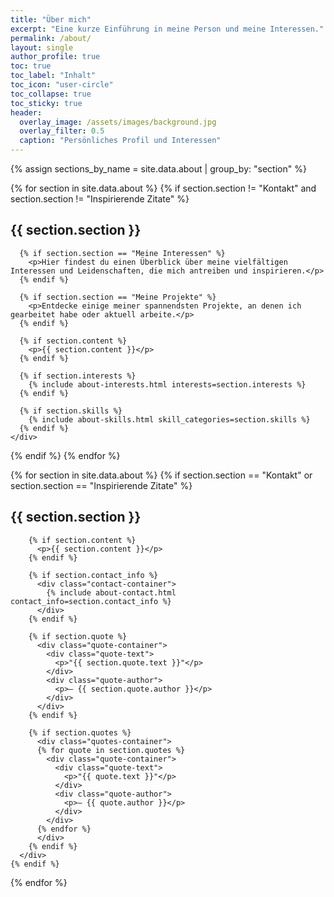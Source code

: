 ```yaml
---
title: "Über mich"
excerpt: "Eine kurze Einführung in meine Person und meine Interessen."
permalink: /about/
layout: single
author_profile: true
toc: true
toc_label: "Inhalt"
toc_icon: "user-circle"
toc_collapse: true
toc_sticky: true
header:
  overlay_image: /assets/images/background.jpg
  overlay_filter: 0.5
  caption: "Persönliches Profil und Interessen"
---
```


<div class="about-container">
{% assign sections_by_name = site.data.about | group_by: "section" %}

{% for section in site.data.about %}
  {% if section.section != "Kontakt" and section.section != "Inspirierende Zitate" %}
    <span id="{{ section.section | slugify }}" class="section-anchor"></span>
    <div class="about-section {% if section.section == 'Wer bin ich?' %}section-wer-bin-ich{% elsif section.section == 'Meine Interessen' %}section-meine-interessen{% elsif section.section == 'Meine Projekte' %}section-meine-projekte{% endif %}">
      <h2 id="{{ section.section | slugify }}-heading"><i class="fas fa-{{ section.icon }}"></i> {{ section.section }}</h2>
      
      {% if section.section == "Meine Interessen" %}
        <p>Hier findest du einen Überblick über meine vielfältigen Interessen und Leidenschaften, die mich antreiben und inspirieren.</p>
      {% endif %}
      
      {% if section.section == "Meine Projekte" %}
        <p>Entdecke einige meiner spannendsten Projekte, an denen ich gearbeitet habe oder aktuell arbeite.</p>
      {% endif %}
      
      {% if section.content %}
        <p>{{ section.content }}</p>
      {% endif %}
      
      {% if section.interests %}
        {% include about-interests.html interests=section.interests %}
      {% endif %}
      
      {% if section.skills %}
        {% include about-skills.html skill_categories=section.skills %}
      {% endif %}
    </div>
  {% endif %}
{% endfor %}

<!-- Kontakt und Zitate nebeneinander -->
<div class="contact-quotes-container">
  {% for section in site.data.about %}
    {% if section.section == "Kontakt" or section.section == "Inspirierende Zitate" %}
      <span id="{{ section.section | slugify }}" class="section-anchor"></span>
      <div class="about-section">
        <h2 id="{{ section.section | slugify }}-heading"><i class="fas fa-{{ section.icon }}"></i> {{ section.section }}</h2>
        
        {% if section.content %}
          <p>{{ section.content }}</p>
        {% endif %}
        
        {% if section.contact_info %}
          <div class="contact-container">
            {% include about-contact.html contact_info=section.contact_info %}
          </div>
        {% endif %}
        
        {% if section.quote %}
          <div class="quote-container">
            <div class="quote-text">
              <p>"{{ section.quote.text }}"</p>
            </div>
            <div class="quote-author">
              <p>— {{ section.quote.author }}</p>
            </div>
          </div>
        {% endif %}
        
        {% if section.quotes %}
          <div class="quotes-container">
          {% for quote in section.quotes %}
            <div class="quote-container">
              <div class="quote-text">
                <p>"{{ quote.text }}"</p>
              </div>
              <div class="quote-author">
                <p>— {{ quote.author }}</p>
              </div>
            </div>
          {% endfor %}
          </div>
        {% endif %}
      </div>
    {% endif %}
  {% endfor %}
</div>
</div> 
